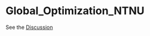 # Global_Optimization_NTNU

See the [Discussion](https://github.com/avinashresearch1/Global_Optimization_NTNU/discussions/1)
